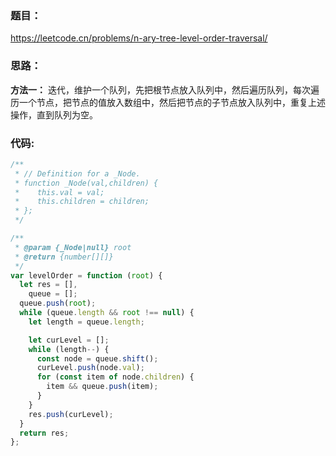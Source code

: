 ### **题目：**

https://leetcode.cn/problems/n-ary-tree-level-order-traversal/

### **思路：**

**方法一：** 迭代，维护一个队列，先把根节点放入队列中，然后遍历队列，每次遍历一个节点，把节点的值放入数组中，然后把节点的子节点放入队列中，重复上述操作，直到队列为空。

### **代码:**

```js
/**
 * // Definition for a _Node.
 * function _Node(val,children) {
 *    this.val = val;
 *    this.children = children;
 * };
 */

/**
 * @param {_Node|null} root
 * @return {number[][]}
 */
var levelOrder = function (root) {
  let res = [],
    queue = [];
  queue.push(root);
  while (queue.length && root !== null) {
    let length = queue.length;

    let curLevel = [];
    while (length--) {
      const node = queue.shift();
      curLevel.push(node.val);
      for (const item of node.children) {
        item && queue.push(item);
      }
    }
    res.push(curLevel);
  }
  return res;
};
```
